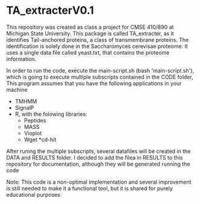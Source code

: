 # TA_extracterV0.1

This repository was created as class a project for CMSE 410/890 at Michigan State University. 
This package is called TA_extracter, as it identifies Tail-anchored proteins, a class of transmembrane proteins.  The identification is solely done in the Saccharomyces cerevisae proteome. It uses a single data file called yeast.txt, that contains the proteome information. 

 In order to run the code,
execute the main-script.sh (bash 'main-script.sh'), which is going to execute multiple subscripts contained in the CODE folder,
This program assumes that you have the following applications in your machine
  * TMHMM
  * SignalP
  * R, with the folowing libraries:
    * Peptides
    * MASS
    * Vioplot
    * Wget
    *cd-hit

After runing the multiple subscripts, several datafiles will be created in the DATA and RESULTS folder. I decided to add the filea in RESULTS to this repository for documentation, although they will be generated running the code

Note: This code is a non-optimal  implementation and several improvement is still needed to make it a functional tool, but it is shared
for purely educational purposes

